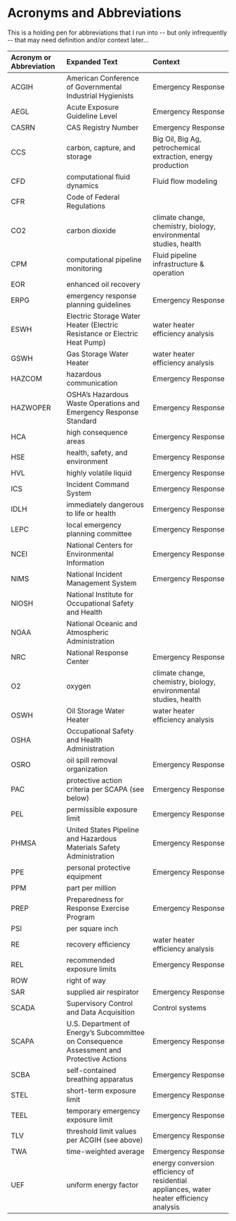 # Acronyms and Abbreviations  

This is a holding pen for abbreviations that I run into -- but only infrequently -- that may need definition and/or context later...   

|Acronym or Abbreviation |Expanded Text |Context       |
|:------------|:-------------|:-------------|
|ACGIH |American Conference of Governmental Industrial Hygienists |Emergency Response |
|AEGL |Acute Exposure Guideline Level |Emergency Response |
|CASRN |CAS Registry Number |Emergency Response |
|CCS |carbon, capture, and storage |Big Oil, Big Ag, petrochemical extraction, energy production |
|CFD |computational fluid dynamics |Fluid flow modeling |
|CFR |Code of Federal Regulations | |
|CO2 |carbon dioxide |climate change, chemistry, biology, environmental studies, health |
|CPM |computational pipeline monitoring |Fluid pipeline infrastructure & operation|
|EOR |enhanced oil recovery |
|ERPG |emergency response planning guidelines |Emergency Response |
|ESWH |Electric Storage Water Heater (Electric Resistance or Electric Heat Pump) |water heater efficiency analysis |
|GSWH |Gas Storage Water Heater |water heater efficiency analysis |
|HAZCOM |hazardous communication |Emergency Response |
|HAZWOPER |OSHA’s Hazardous Waste Operations and Emergency Response Standard |Emergency Response |
|HCA |high consequence areas |Emergency Response |
|HSE |health, safety, and environment |Emergency Response |
|HVL |highly volatile liquid |Emergency Response |
|ICS |Incident Command System |Emergency Response |
|IDLH |immediately dangerous to life or health |Emergency Response |
|LEPC |local emergency planning committee |Emergency Response |
|NCEI |National Centers for Environmental Information |Emergency Response |
|NIMS |National Incident Management System |Emergency Response |
|NIOSH |National Institute for Occupational Safety and Health | |
|NOAA |National Oceanic and Atmospheric Administration | |
|NRC |National Response Center |Emergency Response |
|O2 |oxygen |climate change, chemistry, biology, environmental studies, health |
|OSWH |Oil Storage Water Heater |water heater efficiency analysis |
|OSHA |Occupational Safety and Health Administration | |
|OSRO |oil spill removal organization |Emergency Response |
|PAC |protective action criteria per SCAPA (see below) |Emergency Response |
|PEL |permissible exposure limit|Emergency Response |
|PHMSA |United States Pipeline and Hazardous Materials Safety Administration |Emergency Response |
|PPE |personal protective equipment |Emergency Response |
|PPM |part per million | |
|PREP |Preparedness for Response Exercise Program |Emergency Response |
|PSI |per square inch | |
|RE |recovery efficiency |water heater efficiency analysis |
|REL |recommended exposure limits |Emergency Response |
|ROW |right of way | |
|SAR |supplied air respirator |Emergency Response |
|SCADA |Supervisory Control and Data Acquisition |Control systems |
|SCAPA |U.S. Department of Energy’s Subcommittee on Consequence Assessment and Protective Actions |Emergency Response |
|SCBA |self-contained breathing apparatus |Emergency Response |
|STEL |short-term exposure limit |Emergency Response |
|TEEL |temporary emergency exposure limit |Emergency Response |
|TLV |threshold limit values per ACGIH (see above) |Emergency Response |
|TWA |time-weighted average |Emergency Response |
|UEF |uniform energy factor |energy conversion efficiency of residential appliances, water heater efficiency analysis |
